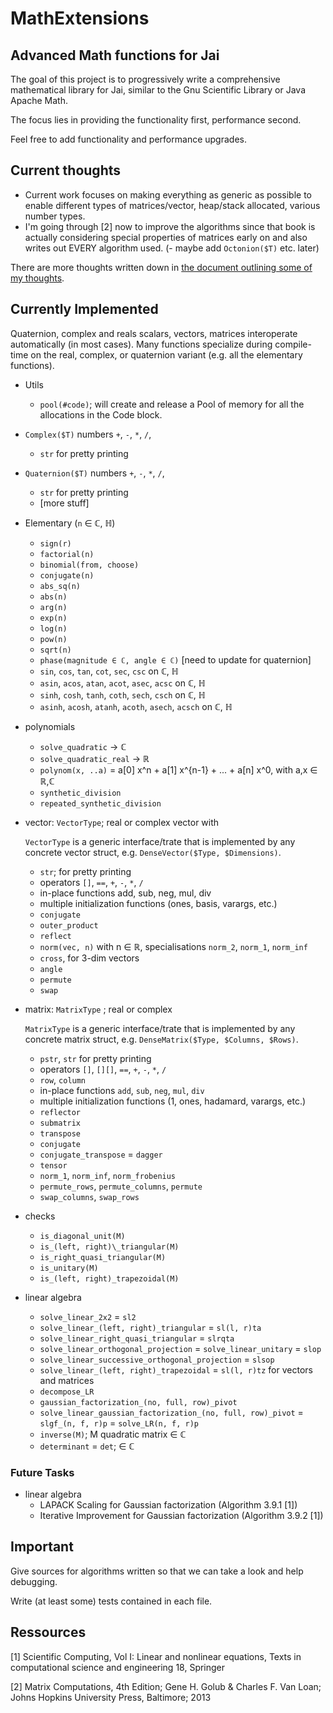 # MathExtensions

## Advanced Math functions for Jai

The goal of this project is to progressively write a comprehensive
mathematical library for Jai, similar to the Gnu Scientific Library or Java Apache Math.

The focus lies in providing the functionality first, performance
second. 

Feel free to add functionality and performance upgrades.

## Current thoughts

- Current work focuses on making everything as generic as possible to enable different types of matrices/vector, heap/stack allocated, various number types.
- I'm going through [2] now to improve the algorithms since that book is actually considering special properties of matrices early on and also writes out EVERY algorithm used.
(- maybe add `Octonion($T)` etc. later)

There are more thoughts written down in [the document outlining some of my thoughts](https://github.com/shiMusa/MathExtensions/blob/flags-and-other-matrix-types/Thoughts.md).

## Currently Implemented

Quaternion, complex and reals scalars, vectors, matrices interoperate automatically (in most cases).
Many functions specialize during compile-time on the real, complex, or quaternion variant (e.g. all the elementary functions).

- Utils
    - `pool(#code)`; will create and release a Pool of memory for all the allocations in the Code block.
- `Complex($T)` numbers `+`, `-`, `*`, `/`,
    - `str` for pretty printing
- `Quaternion($T)` numbers `+`, `-`, `*`, `/`,
    - `str` for pretty printing
    - [more stuff]
- Elementary (`n` ∈ ℂ, ℍ)
    - `sign(r)`
    - `factorial(n)`
    - `binomial(from, choose)`
    - `conjugate(n)`
    - `abs_sq(n)`
    - `abs(n)`
    - `arg(n)`
    - `exp(n)`
    - `log(n)`
    - `pow(n)`
    - `sqrt(n)`
    - `phase(magnitude ∈ ℂ, angle ∈ ℂ)` [need to update for quaternion]
    - `sin`, `cos`, `tan`, `cot`, `sec`, `csc` on ℂ, ℍ
    - `asin`, `acos`, `atan`, `acot`, `asec`, `acsc` on ℂ, ℍ
    - `sinh`, `cosh`, `tanh`, `coth`, `sech`, `csch` on ℂ, ℍ
    - `asinh`, `acosh`, `atanh`, `acoth`, `asech`, `acsch` on ℂ, ℍ
- polynomials
    - `solve_quadratic` -> ℂ
    - `solve_quadratic_real` -> ℝ
    - `polynom(x, ..a)` = a[0] x^n + a[1] x^{n-1} + ... + a[n] x^0, with a,x ∈ ℝ,ℂ
    - `synthetic_division`
    - `repeated_synthetic_division`
- vector: `VectorType`; real or complex vector with

    `VectorType` is a generic interface/trate that is implemented by any concrete vector struct, e.g. `DenseVector($Type, $Dimensions)`.
    - `str`; for pretty printing
    - operators `[]`, `==`, `+`, `-`, `*`, `/`
    - in-place functions add, sub, neg, mul, div
    - multiple initialization functions (ones, basis, varargs, etc.)
    - `conjugate`
    - `outer_product`
    - `reflect`
    - `norm(vec, n)` with n ∈ ℝ, specialisations `norm_2`, `norm_1`, `norm_inf`
    - `cross`, for 3-dim vectors
    - `angle`
    - `permute`
    - `swap`
- matrix: `MatrixType` ; real or complex

    `MatrixType` is a generic interface/trate that is implemented by any concrete matrix struct, e.g. `DenseMatrix($Type, $Columns, $Rows)`.
    - `pstr`, `str` for pretty printing
    - operators `[]`, `[][]`, `==`, `+`, `-`, `*`, `/`
    - `row`, `column`
    - in-place functions `add`, `sub`, `neg`, `mul`, `div`
    - multiple initialization functions (1, ones, hadamard, varargs, etc.)
    - `reflector`
    - `submatrix`
    - `transpose`
    - `conjugate`
    - `conjugate_transpose` = `dagger`
    - `tensor`
    - `norm_1`, `norm_inf`, `norm_frobenius`
    - `permute_rows`, `permute_columns`, `permute`
    - `swap_columns`, `swap_rows`
- checks
    - `is_diagonal_unit(M)`
    - `is_(left, right)\_triangular(M)`
    - `is_right_quasi_triangular(M)`
    - `is_unitary(M)`
    - `is_(left, right)_trapezoidal(M)`
- linear algebra
    - `solve_linear_2x2` = `sl2`
    - `solve_linear_(left, right)_triangular` = `sl(l, r)ta`
    - `solve_linear_right_quasi_triangular` = `slrqta`
    - `solve_linear_orthogonal_projection` = `solve_linear_unitary` = `slop`
    - `solve_linear_successive_orthogonal_projection` = `slsop`
    - `solve_linear_(left, right)_trapezoidal` = `sl(l, r)tz` for vectors and matrices
    - `decompose_LR`
    - `gaussian_factorization_(no, full, row)_pivot`
    - `solve_linear_gaussian_factorization_(no, full, row)_pivot` = `slgf_(n, f, r)p` = `solve_LR(n, f, r)p`
    - `inverse(M)`; M quadratic matrix ∈ ℂ
    - `determinant` = `det`; ∈ ℂ

### Future Tasks

- linear algebra
    - LAPACK Scaling for Gaussian factorization (Algorithm 3.9.1 [1])
    - Iterative Improvement for Gaussian factorization (Algorithm 3.9.2 [1])

## Important

Give sources for algorithms written so that we can take a look and help debugging.

Write (at least some) tests contained in each file.


## Ressources

[1] Scientific Computing, Vol I: Linear and nonlinear equations, Texts in computational science and engineering 18, Springer

[2] Matrix Computations, 4th Edition; Gene H. Golub & Charles F. Van Loan; Johns Hopkins University Press, Baltimore; 2013